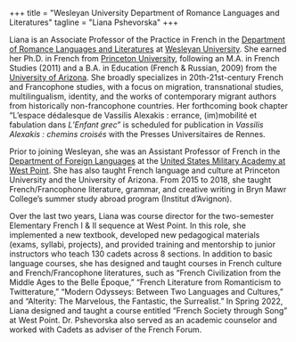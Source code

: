 +++
title = "Wesleyan University Department of Romance Languages and Literatures"
tagline = "Liana Pshevorska"
+++

Liana is an Associate Professor of the Practice in French
in the 
<a href="https://www.wesleyan.edu/romance/index.html" target="_blank">Department of Romance Languages and Literatures</a>
at 
<a href="https://wesleyan.edu" target="_black">Wesleyan University</a>.
She earned her Ph.D. in French from 
<a href="https://www.princeton.edu" target="_blank">Princeton University</a>, 
following an M.A. in French Studies (2011) and a B.A. in Education (French & Russian, 2009) from the 
<a href="https://www.arizona.edu" target="_blank">University of Arizona</a>.
She broadly specializes in 20th-21st-century French and Francophone studies, 
with a focus on migration, transnational studies, multilingualism, identity, 
and the works of contemporary migrant authors from historically non-francophone countries. 
Her forthcoming book chapter 
“L’espace dédalesque de Vassilis Alexakis : errance, (im)mobilité et fabulation dans *L’Enfant grec*” 
is scheduled for publication in *Vassilis Alexakis : chemins croisés* with the Presses Universitaires de Rennes.



Prior to joining Wesleyan, she was an Assistant Professor of French in the 
<a href="https://westpoint.edu/academics/academic-departments/foreign-languages" target="_blank">Department of Foreign Languages</a>
at the 
<a href="https://westpoint.edu" target="_black">United States Military Academy at West Point</a>. 
She has also taught French language and culture at Princeton University 
and the University of Arizona. From 2015 to 2018, she taught French/Francophone literature, grammar, 
and creative writing in Bryn Mawr College’s summer study abroad program (Institut d’Avignon).


Over the last two years, Liana was course director for the two-semester  
Elementary French I & II sequence at West Point. In this role, she implemented a new textbook, 
developed new pedagogical materials (exams, syllabi, projects), and provided training and mentorship 
to junior instructors who teach 130 cadets across 8 sections. In addition to basic language courses, 
she has designed and taught courses in French culture and French/Francophone literatures, such as 
“French Civilization from the Middle Ages to the Belle Époque,” “French Literature from Romanticism to Twitterature,” 
“Modern Odysseys: Between Two Languages and Cultures,” and “Alterity: The Marvelous, the Fantastic, the Surrealist.” 
In Spring 2022, Liana designed and taught a course entitled “French Society through Song” at West Point.
Dr. Pshevorska also served as an academic counselor and worked with Cadets as adviser of the French Forum.




